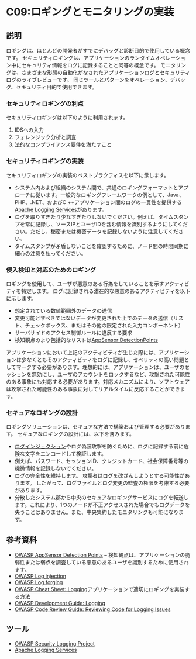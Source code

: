# C09:ロギングとモニタリングの実装
## 説明
ロギングは、ほとんどの開発者がすでにデバッグと診断目的で使用している概念です。 セキュリティロギングは、アプリケーションのランタイムオペレーション中にセキュリティ情報をログに記録することと同等の概念です。 モニタリングは、さまざまな形態の自動化がなされたアプリケーションログとセキュリティログのライブレビューです。 同じツールとパターンをオペレーション、デバッグ、セキュリティ目的で使用できます。

### セキュリティロギングの利点
セキュリティロギングは以下のように利用されます。
  1) IDSへの入力
  2) フォレンジック分析と調査
  3) 法的なコンプライアンス要件を満たすこと

### セキュリティロギングの実装
セキュリティロギングの実装のベストプラクティスを以下に示します。
 - システム内および組織のシステム間で、共通のロギングフォーマットとアプローチに従います。一般的なロギングフレームワークの例として、Java、PHP、.NET、およびC ++アプリケーション間のログの一貫性を提供する[Apache Logging Services](https://logging.apache.org/)があります。
 - ログを取りすぎたり少なすぎたりしないでください。例えば、タイムスタンプを常に記録し、ソースIPとユーザIDを含む情報を識別するようにしてください。ただし、秘密または機密データを記録しないように注意してください。
 - タイムスタンプが矛盾しないことを確認するために、ノード間の時間同期に細心の注意を払ってください。

### 侵入検知と対応のためのロギング
ロギングを使用して、ユーザが悪意のある行為をしていることを示すアクティビティを特定します。 ログに記録される潜在的な悪意のあるアクティビティを以下に示します。
 - 想定されている数値範囲外のデータの送信
 - 変更可能とすべきではないデータが変更された上でのデータの送信（リスト、チェックボックス、またはその他の限定された入力コンポーネント）
 - サーバサイドのアクセス制御ルールに違反する要求
 - 検知観点のより包括的なリストは[AppSensor DetectionPoints](https://www.owasp.org/index.php/AppSensor_DetectionPoints)

アプリケーションにおいて上記のアクティビティが生じた際には、アプリケーションは少なくともそのアクティビティをログに記録し、セベリティの高い問題としてマークする必要があります。理想的には、アプリケーションは、ユーザのセッションを無効にし、ユーザのアカウントをロックするなど、攻撃された可能性のある事象にも対応する必要があります。対応メカニズムにより、ソフトウェアは攻撃された可能性のある事象に対してリアルタイムに反応することができます。

### セキュアなロギングの設計
ロギングソリューションは、セキュアな方法で構築および管理する必要があります。 セキュアなロギングの設計には、以下を含みます。
 - [ログインジェクション](https://www.owasp.org/index.php/Log_Injection)やログ偽装攻撃を防ぐために、ログに記録する前に危険な文字をエンコードして検証します。
 - 例えば、パスワード、セッションID、クレジットカード、社会保障番号等の機微情報を記録しないでください。
 - ログの完全性を維持します。 攻撃者はログを改ざんしようとする可能性があります。 したがって、ログファイルとログ変更の監査の権限を考慮する必要があります。
 - 分散したシステム郡から中央のセキュアなロギングサービスにログを転送します。これにより、1つのノードが不正アクセスされた場合でもログデータを失うことはありません。また、中央集約したモニタリングも可能になります。

## 参考資料
- [OWASP AppSensor Detection Points](https://www.owasp.org/index.php/AppSensor_DetectionPoints) – 検知観点は、アプリケーションの脆弱性または弱点を調査している悪意のあるユーザを識別するために使用されます。
- [OWASP Log injection](https://www.owasp.org/index.php/Log_Injection)
- [OWASP Log forging](https://www.owasp.org/index.php/Log_Forging)
- [OWASP Cheat Sheet: Logging](https://www.owasp.org/index.php/Logging_Cheat_Sheet)アプリケーションで適切にロギングを実装する方法
- [OWASP Development Guide: Logging](https://www.owasp.org/index.php/Error_Handling,_Auditing_and_Logging#Logging)
- [OWASP Code Review Guide: Reviewing Code for Logging Issues](https://www.owasp.org/index.php/Reviewing_Code_for_Logging_Issues)

## ツール
- [OWASP Security Logging Project](https://www.owasp.org/index.php/OWASP_Security_Logging_Project)
- [Apache Logging Services](https://logging.apache.org/)
